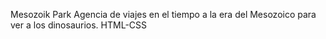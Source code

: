 Mesozoik Park
Agencia de viajes en el tiempo a la era del Mesozoico para ver a los dinosaurios.
HTML-CSS

